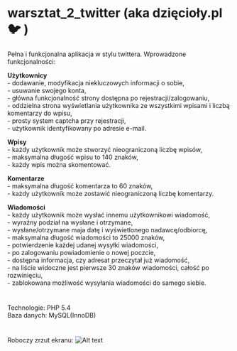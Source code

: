 # warsztat_2_twitter (aka dzięcioły.pl :bird: )

Pełna i funkcjonalna aplikacja w stylu twittera. Wprowadzone funkcjonalności:    

**Użytkownicy**    
        - dodawanie, modyfikacja niekluczowych informacji o sobie,    
        - usuwanie swojego konta,     
        - główna funkcjonalność strony dostępna po rejestracji/zalogowaniu,       
        - oddzielna strona wyświetlania użytkownika ze wszystkimi wpisami i liczbą komentarzy do wpisu,     
        - prosty system captcha przy rejestracji,      
        - użytkownik identyfikowany po adresie e-mail.      


**Wpisy**   
        - każdy użytkownik może stworzyć nieograniczoną liczbę wpisów,     
        - maksymalna długość wpisu to 140 znaków,       
        - każdy wpis można skomentować.      

**Komentarze**   
        - maksymalna długość komentarza to 60 znaków,     
        - każdy użytkownik może zostawić nieograniczoną liczbę komentarzy.     
   
**Wiadomości**   
        - każdy użytkownik może wysłać innemu użytkownikowi wiadomość,    
        - wyraźny podział na wysłane i otrzymane,     
        - wysłane/otrzymane maja datę i wyświetlonego nadawcę/odbiorcę,      
        - maksymalna długość wiadomości to 25000 znaków,       
        - potwierdzenie każdej udanej wysyłki wiadomości,        
        - po zalogowaniu powiadomienie o nowej poczcie,       
        - dostępna informacja, czy adresat przeczytał już wiadomość,            
        - na liście widoczne jest pierwsze 30 znaków wiadomości, całość po rozwinięciu,      
        - zablokowana możliwość wysyłania wiadomości do samego siebie.       

#
Technologie: PHP 5.4     
Baza danych: MySQL(InnoDB)
#

Roboczy zrzut ekranu:
![Alt text](https://images86.fotosik.pl/19/7c3ea4171409a55a.png "sowy_i_dzięcioły")

